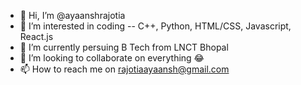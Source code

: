 - 👋 Hi, I’m @ayaanshrajotia
- 👀 I’m interested in coding -- C++, Python, HTML/CSS, Javascript, React.js
- 🌱 I’m currently persuing B Tech from LNCT Bhopal
- 💞️ I’m looking to collaborate on everything 😂
- 📫 How to reach me on rajotiaayaansh@gmail.com

<!---
ayaanshrajotia/ayaanshrajotia is a ✨ special ✨ repository because its `README.md` (this file) appears on your GitHub profile.
You can click the Preview link to take a look at your changes.
--->
